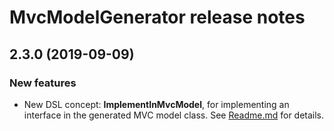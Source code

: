 # MvcModelGenerator release notes

## 2.3.0 (2019-09-09)

### New features

* New DSL concept: **ImplementInMvcModel**, for implementing an interface in the generated MVC model class.
  See [Readme.md](Readme.md) for details.
